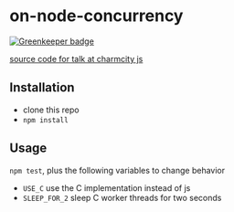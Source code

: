 on-node-concurrency
===================

[![Greenkeeper badge](https://badges.greenkeeper.io/apechimp/on-node-concurrency.svg)](https://greenkeeper.io/)

[source code for talk at charmcity js](https://docs.google.com/presentation/d/1kUcS0TX5uJj5qrZNew976AJ8KESkiWQKDuQ7OClSUmQ/edit?usp=sharing)

Installation
------------
- clone this repo
- `npm install`

Usage
-----

`npm test`, plus the following variables to change behavior
- `USE_C` use the C implementation instead of js
- `SLEEP_FOR_2` sleep C worker threads for two seconds
